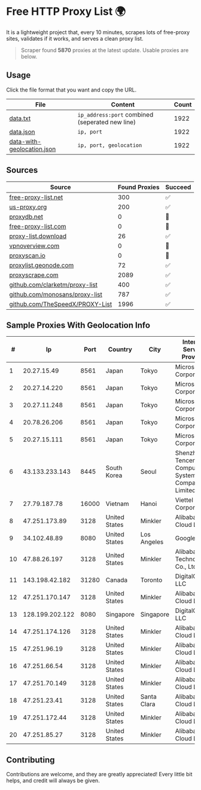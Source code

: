 
# Free HTTP Proxy List 🌍

It is a lightweight project that, every 10 minutes, scrapes lots of free-proxy sites, validates if it works, and serves a clean proxy list.


> Scraper found **5870** proxies at the latest update. Usable proxies are below.

## Usage

Click the file format that you want and copy the URL.


|File|Content|Count|
|----|-------|-----|
|[data.txt](https://raw.githubusercontent.com/themiralay/Proxy-List-World/master/data.txt)|`ip_address:port` combined (seperated new line)|1922|
|[data.json](https://raw.githubusercontent.com/themiralay/Proxy-List-World/master/data.json)|`ip, port`|1922|
|[data-with-geolocation.json](https://raw.githubusercontent.com/themiralay/Proxy-List-World/master/data-with-geolocation.json)|`ip, port, geolocation`|1922|

## Sources

|Source|Found Proxies|Succeed|
|------|-------------|-------|
|[free-proxy-list.net](https://free-proxy-list.net)|300|✅|
|[us-proxy.org](https://www.us-proxy.org)|200|✅|
|[proxydb.net](http://proxydb.net)|0|🚫|
|[free-proxy-list.com](https://free-proxy-list.com/?page=&port=&type%5B%5D=http&type%5B%5D=https&up_time=0&search=Search)|0|🚫|
|[proxy-list.download](https://www.proxy-list.download/HTTP)|26|✅|
|[vpnoverview.com](https://vpnoverview.com/privacy/anonymous-browsing/free-proxy-servers)|0|🚫|
|[proxyscan.io](https://www.proxyscan.io)|0|🚫|
|[proxylist.geonode.com](https://proxylist.geonode.com/api/proxy-list?limit=300&page=1&sort_by=lastChecked&sort_type=desc&protocols=http,https)|72|✅|
|[proxyscrape.com](https://api.proxyscrape.com/v2/?request=displayproxies&protocol=http&timeout=10000&country=all&ssl=all&anonymity=all)|2089|✅|
|[github.com/clarketm/proxy-list](https://raw.githubusercontent.com/clarketm/proxy-list/master/proxy-list-raw.txt)|400|✅|
|[github.com/monosans/proxy-list](https://raw.githubusercontent.com/monosans/proxy-list/main/proxies/http.txt)|787|✅|
|[github.com/TheSpeedX/PROXY-List](https://raw.githubusercontent.com/TheSpeedX/PROXY-List/master/http.txt)|1996|✅|


## Sample Proxies With Geolocation Info

|#|Ip|Port|Country|City|Internet Service Provider|
|-|--|----|-------|----|-------------------------|
|1|20.27.15.49|8561|Japan|Tokyo|Microsoft Corporation|
|2|20.27.14.220|8561|Japan|Tokyo|Microsoft Corporation|
|3|20.27.11.248|8561|Japan|Tokyo|Microsoft Corporation|
|4|20.78.26.206|8561|Japan|Tokyo|Microsoft Corporation|
|5|20.27.15.111|8561|Japan|Tokyo|Microsoft Corporation|
|6|43.133.233.143|8445|South Korea|Seoul|Shenzhen Tencent Computer Systems Company Limited|
|7|27.79.187.78|16000|Vietnam|Hanoi|Viettel Corporation|
|8|47.251.173.89|3128|United States|Minkler|Alibaba Cloud LLC|
|9|34.102.48.89|8080|United States|Los Angeles|Google LLC|
|10|47.88.26.197|3128|United States|Minkler|Alibaba (US) Technology Co., Ltd.|
|11|143.198.42.182|31280|Canada|Toronto|DigitalOcean, LLC|
|12|47.251.170.147|3128|United States|Minkler|Alibaba Cloud LLC|
|13|128.199.202.122|8080|Singapore|Singapore|DigitalOcean, LLC|
|14|47.251.174.126|3128|United States|Minkler|Alibaba Cloud LLC|
|15|47.251.96.19|3128|United States|Minkler|Alibaba Cloud LLC|
|16|47.251.66.54|3128|United States|Minkler|Alibaba Cloud LLC|
|17|47.251.70.149|3128|United States|Minkler|Alibaba Cloud LLC|
|18|47.251.23.41|3128|United States|Santa Clara|Alibaba Cloud LLC|
|19|47.251.172.44|3128|United States|Minkler|Alibaba Cloud LLC|
|20|47.251.85.27|3128|United States|Minkler|Alibaba Cloud LLC|



## Contributing

Contributions are welcome, and they are greatly appreciated! Every
little bit helps, and credit will always be given.

